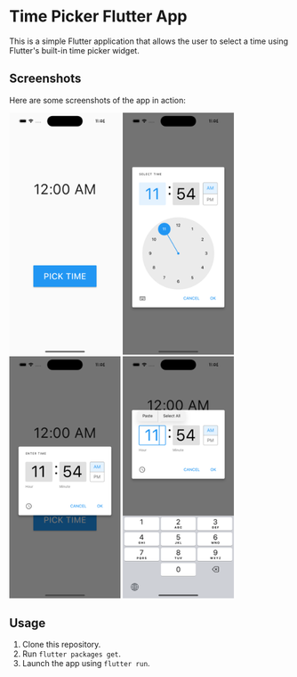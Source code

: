 # Time Picker Flutter App

This is a simple Flutter application that allows the user to select a time using Flutter's built-in time picker widget.

## Screenshots

Here are some screenshots of the app in action:

<img src="Simulator Screen Shot - iPhone 14 Pro - 2023-05-31 at 11.54.04.png" width="200">
<img src="Simulator Screen Shot - iPhone 14 Pro - 2023-05-31 at 11.54.08.png" width="200">
<img src="Simulator Screen Shot - iPhone 14 Pro - 2023-05-31 at 11.54.11.png" width="200">
<img src="Simulator Screen Shot - iPhone 14 Pro - 2023-05-31 at 11.54.22.png" width="200">

## Usage

1. Clone this repository.
2. Run `flutter packages get`.
3. Launch the app using `flutter run`.


